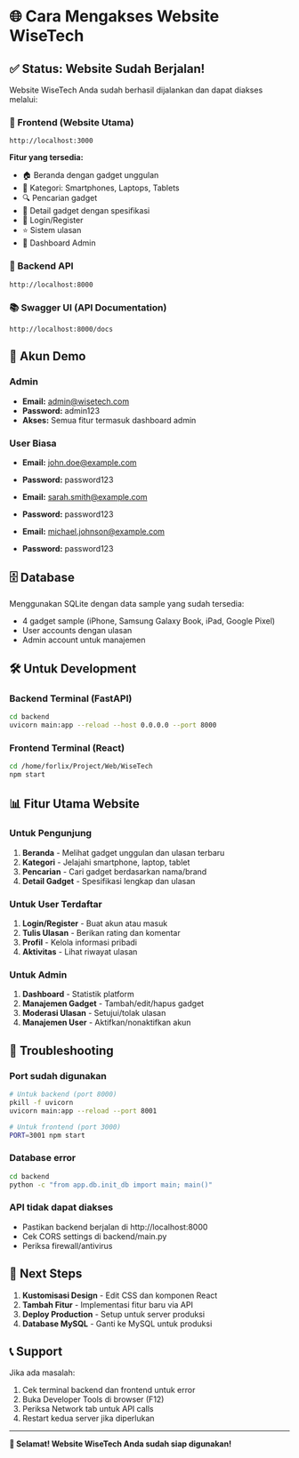# 🌐 Cara Mengakses Website WiseTech

## ✅ Status: Website Sudah Berjalan!

Website WiseTech Anda sudah berhasil dijalankan dan dapat diakses melalui:

### 🎨 Frontend (Website Utama)
```
http://localhost:3000
```
**Fitur yang tersedia:**
- 🏠 Beranda dengan gadget unggulan
- 📱 Kategori: Smartphones, Laptops, Tablets
- 🔍 Pencarian gadget
- 📝 Detail gadget dengan spesifikasi
- 👤 Login/Register
- ⭐ Sistem ulasan
- 🔧 Dashboard Admin

### 🚀 Backend API
```
http://localhost:8000
```

### 📚 Swagger UI (API Documentation)
```
http://localhost:8000/docs
```

## 👤 Akun Demo

### Admin
- **Email:** admin@wisetech.com
- **Password:** admin123
- **Akses:** Semua fitur termasuk dashboard admin

### User Biasa
- **Email:** john.doe@example.com
- **Password:** password123

- **Email:** sarah.smith@example.com
- **Password:** password123

- **Email:** michael.johnson@example.com
- **Password:** password123

## 🗄️ Database

Menggunakan SQLite dengan data sample yang sudah tersedia:
- 4 gadget sample (iPhone, Samsung Galaxy Book, iPad, Google Pixel)
- User accounts dengan ulasan
- Admin account untuk manajemen

## 🛠️ Untuk Development

### Backend Terminal (FastAPI)
```bash
cd backend
uvicorn main:app --reload --host 0.0.0.0 --port 8000
```

### Frontend Terminal (React)
```bash
cd /home/forlix/Project/Web/WiseTech
npm start
```

## 📊 Fitur Utama Website

### Untuk Pengunjung
1. **Beranda** - Melihat gadget unggulan dan ulasan terbaru
2. **Kategori** - Jelajahi smartphone, laptop, tablet
3. **Pencarian** - Cari gadget berdasarkan nama/brand
4. **Detail Gadget** - Spesifikasi lengkap dan ulasan

### Untuk User Terdaftar
1. **Login/Register** - Buat akun atau masuk
2. **Tulis Ulasan** - Berikan rating dan komentar
3. **Profil** - Kelola informasi pribadi
4. **Aktivitas** - Lihat riwayat ulasan

### Untuk Admin
1. **Dashboard** - Statistik platform
2. **Manajemen Gadget** - Tambah/edit/hapus gadget
3. **Moderasi Ulasan** - Setujui/tolak ulasan
4. **Manajemen User** - Aktifkan/nonaktifkan akun

## 🔧 Troubleshooting

### Port sudah digunakan
```bash
# Untuk backend (port 8000)
pkill -f uvicorn
uvicorn main:app --reload --port 8001

# Untuk frontend (port 3000)
PORT=3001 npm start
```

### Database error
```bash
cd backend
python -c "from app.db.init_db import main; main()"
```

### API tidak dapat diakses
- Pastikan backend berjalan di http://localhost:8000
- Cek CORS settings di backend/main.py
- Periksa firewall/antivirus

## 🌟 Next Steps

1. **Kustomisasi Design** - Edit CSS dan komponen React
2. **Tambah Fitur** - Implementasi fitur baru via API
3. **Deploy Production** - Setup untuk server produksi
4. **Database MySQL** - Ganti ke MySQL untuk produksi

## 📞 Support

Jika ada masalah:
1. Cek terminal backend dan frontend untuk error
2. Buka Developer Tools di browser (F12)
3. Periksa Network tab untuk API calls
4. Restart kedua server jika diperlukan

---

**🎉 Selamat! Website WiseTech Anda sudah siap digunakan!**
